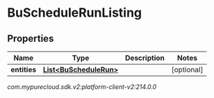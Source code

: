 # BuScheduleRunListing


## Properties

| Name | Type | Description | Notes |
| ------------ | ------------- | ------------- | ------------- |
| **entities** | [**List&lt;BuScheduleRun&gt;**](BuScheduleRun) |  |  [optional] |




_com.mypurecloud.sdk.v2:platform-client-v2:214.0.0_
